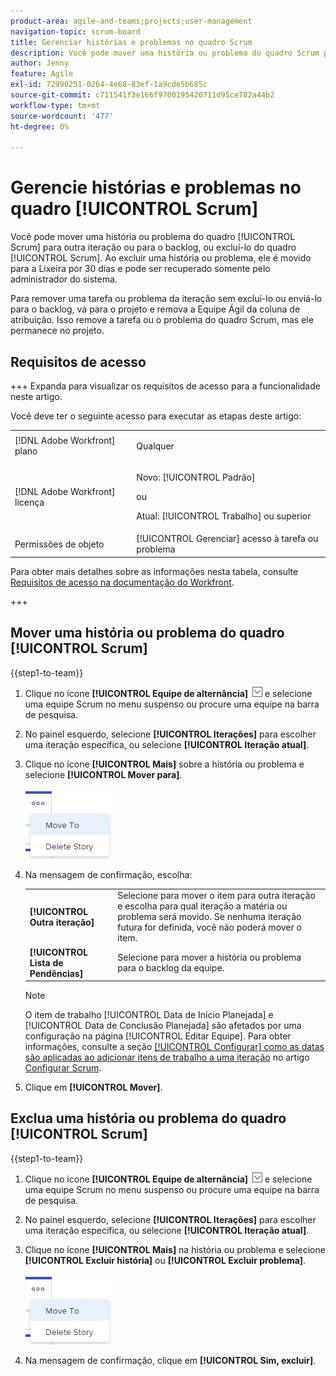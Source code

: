 ```yaml
---
product-area: agile-and-teams;projects;user-management
navigation-topic: scrum-board
title: Gerenciar histórias e problemas no quadro Scrum
description: Você pode mover uma história ou problema do quadro Scrum para outra iteração ou para o backlog, ou excluí-lo do quadro Scrum. Ao excluir uma história ou problema, ele é movido para a Lixeira por 30 dias e pode ser recuperado somente pelo administrador do sistema.
author: Jenny
feature: Agile
exl-id: 72990251-0264-4e68-83ef-1a9cde5b685c
source-git-commit: c711541f3e166f9700195420711d95ce782a44b2
workflow-type: tm+mt
source-wordcount: '477'
ht-degree: 0%

---
```


# Gerencie histórias e problemas no quadro [!UICONTROL Scrum]

Você pode mover uma história ou problema do quadro [!UICONTROL Scrum] para outra iteração ou para o backlog, ou excluí-lo do quadro [!UICONTROL Scrum]. Ao excluir uma história ou problema, ele é movido para a Lixeira por 30 dias e pode ser recuperado somente pelo administrador do sistema.

Para remover uma tarefa ou problema da iteração sem excluí-lo ou enviá-lo para o backlog, vá para o projeto e remova a Equipe Ágil da coluna de atribuição. Isso remove a tarefa ou o problema do quadro Scrum, mas ele permanece no projeto.

## Requisitos de acesso

+++ Expanda para visualizar os requisitos de acesso para a funcionalidade neste artigo.

Você deve ter o seguinte acesso para executar as etapas deste artigo:

<table style="table-layout:auto"> 
 <tbody> 
  <tr> 
   <td role="rowheader">[!DNL Adobe Workfront] plano</td> 
   <td> <p>Qualquer</p> </td> 
  </tr> 
  <tr> 
   <td role="rowheader">[!DNL Adobe Workfront] licença</td> 
   <td> <p>Novo: [!UICONTROL Padrão]</p> 
   ou
   <p>Atual: [!UICONTROL Trabalho] ou superior</p> </td> 
  </tr>
   <tr> 
   <td role="rowheader">Permissões de objeto</td> 
   <td>[!UICONTROL Gerenciar] acesso à tarefa ou problema </td> 
  </tr>
 </tbody> 
</table>

Para obter mais detalhes sobre as informações nesta tabela, consulte [Requisitos de acesso na documentação do Workfront](/help/quicksilver/administration-and-setup/add-users/access-levels-and-object-permissions/access-level-requirements-in-documentation.md).

+++

## Mover uma história ou problema do quadro [!UICONTROL Scrum]

{{step1-to-team}}

1. Clique no ícone **[!UICONTROL Equipe de alternância]** ![Ícone Equipe de alternância](assets/switch-team-icon.png) e selecione uma equipe Scrum no menu suspenso ou procure uma equipe na barra de pesquisa.
1. No painel esquerdo, selecione **[!UICONTROL Iterações]** para escolher uma iteração específica, ou selecione **[!UICONTROL Iteração atual]**.
1. Clique no ícone **[!UICONTROL Mais]** sobre a história ou problema e selecione **[!UICONTROL Mover para]**.

   ![Excluir ou mover história do quadro Scrum](assets/scrum-delete-move-story.png)

1. Na mensagem de confirmação, escolha:

   <table style="table-layout:auto">
    <tr>
        <td><strong>[!UICONTROL Outra iteração]</strong></td>
        <td>Selecione para mover o item para outra iteração e escolha para qual iteração a matéria ou problema será movido. Se nenhuma iteração futura for definida, você não poderá mover o item.</td>
    </tr>
    <tr>
        <td><strong>[!UICONTROL Lista de Pendências]</strong></td>
        <td>Selecione para mover a história ou problema para o backlog da equipe.</td>
    </tr>
   </table>

   >[!NOTE]
   >
   >O item de trabalho [!UICONTROL Data de Início Planejada] e [!UICONTROL Data de Conclusão Planejada] são afetados por uma configuração na página [!UICONTROL Editar Equipe]. Para obter informações, consulte a seção [[!UICONTROL Configurar] como as datas são aplicadas ao adicionar itens de trabalho a uma iteração](../../../agile/get-started-with-agile-in-workfront/configure-scrum.md#configur5) no artigo [Configurar Scrum](../../../agile/get-started-with-agile-in-workfront/configure-scrum.md).

1. Clique em **[!UICONTROL Mover]**.

## Exclua uma história ou problema do quadro [!UICONTROL Scrum]

{{step1-to-team}}

1. Clique no ícone **[!UICONTROL Equipe de alternância]** ![Ícone Equipe de alternância](assets/switch-team-icon.png) e selecione uma equipe Scrum no menu suspenso ou procure uma equipe na barra de pesquisa.
1. No painel esquerdo, selecione **[!UICONTROL Iterações]** para escolher uma iteração específica, ou selecione **[!UICONTROL Iteração atual]**.
1. Clique no ícone **[!UICONTROL Mais]** na história ou problema e selecione **[!UICONTROL Excluir história]** ou **[!UICONTROL Excluir problema]**.

   ![Excluir ou mover história do quadro Scrum](assets/scrum-delete-move-story.png)

1. Na mensagem de confirmação, clique em **[!UICONTROL Sim, excluir]**.
